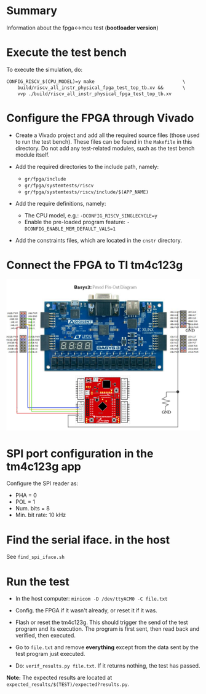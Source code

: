 # Summary

Information about the fpga<->mcu test (**bootloader version**)


# Execute the test bench

To execute the simulation, do:

    CONFIG_RISCV_$(CPU_MODEL)=y make                                \
        build/riscv_all_instr_physical_fpga_test_top_tb.xv &&       \
        vvp ./build/riscv_all_instr_physical_fpga_test_top_tb.xv

# Configure the FPGA through Vivado

 - Create a Vivado project and add all the required source files (those used
   to run the test bench). These files can be found in the `Makefile` in this
   directory. Do not add any test-related modules, such as the test bench module
   itself.

 - Add the required directories to the include path, namely:
    - `gr/fpga/include`
    - `gr/fpga/systemtests/riscv`
    - `gr/fpga/systemtests/riscv/include/$(APP_NAME)`

 - Add the require definitions, namely:
    - The CPU model, e.g.: `-DCONFIG_RISCV_SINGLECYCLE=y`
    - Enable the pre-loaded program feature: `-DCONFIG_ENABLE_MEM_DEFAULT_VALS=1`

 - Add the constraints files, which are located in the `cnstr` directory.


# Connect the FPGA to TI tm4c123g

![fpga-mcu-pin-conn](./doc/img/FPGA-MCU-PIN-CON-2.png)


# SPI port configuration in the tm4c123g app

Configure the SPI reader as:
- PHA = 0
- POL = 1
- Num. bits = 8
- Min. bit rate: 10 kHz


# Find the serial iface. in the host

See `find_spi_iface.sh`


# Run the test

 - In the host computer: `minicom -D /dev/ttyACM0 -C file.txt`
 - Config. the FPGA if it wasn't already, or reset it if it was.

 - Flash or reset the tm4c123g. This should trigger the send of the
   test program and its execution. The program is first sent, then
   read back and verified, then executed.

 - Go to `file.txt` and remove **everything** except from the data
   sent by the test program just executed.

  - Do: `verif_results.py file.txt`. If it returns nothing, the test
    has passed.

**Note:** The expected results are located at
`expected_results/$(TEST)/expected?results.py`.
